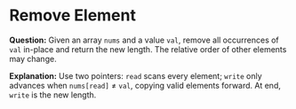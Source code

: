 # Remove Element

**Question:**
Given an array `nums` and a value `val`, remove all occurrences of `val` in-place and return the new length. The relative order of other elements may change.

**Explanation:**
Use two pointers: `read` scans every element; `write` only advances when `nums[read]` ≠ `val`, copying valid elements forward. At end, `write` is the new length.